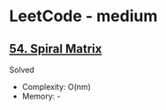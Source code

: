 # LeetCode - medium

## [54. Spiral Matrix](https://leetcode.com/problems/spiral-matrix)

Solved

* Complexity: O(nm)
* Memory: -
